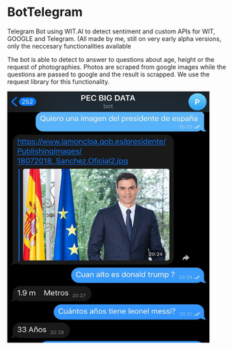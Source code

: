 # BotTelegram

Telegram Bot using WIT.AI to detect sentiment and custom APIs for WIT, GOOGLE and Telegram. (All made by me, still on very early alpha versions, only the neccesary functionalities available

The bot is able to detect to answer to questions about age, height or the request of photographies. 
Photos are scraped from google images while the questions are passed to google and the result is scrapped. 
We use the request library for this functionality.

<img src="ejemplo.jpg" width="465" height="579" />
